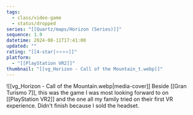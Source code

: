 ```yaml
---
tags:
  - class/video-game
  - status/dropped
series: "[[Quartz/maps/Horizon (Series)]]"
sequence: 1.9
datetime: 2024-08-11T17:41:00
updated: ""
rating: "[[4-star|⭐️⭐️⭐️⭐️]]"
platform:
  - "[[PlayStation VR2]]"
thumbnail: "[[vg_Horizon - Call of the Mountain_t.webp]]"
---
```

![[vg_Horizon - Call of the Mountain.webp|media-cover]]
Beside [[Gran Turismo 7]], this was the game I was most looking forward to on [[PlayStation VR2]] and the one all my family tried on their first VR experience. Didn't finish because I sold the headset.